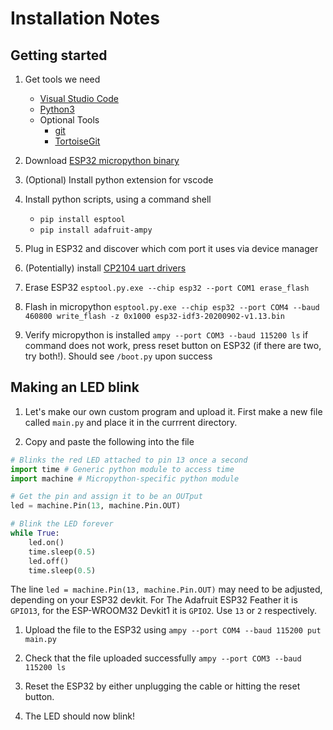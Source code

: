 # Installation Notes

## Getting started

1. Get tools we need
    - [Visual Studio Code](https://code.visualstudio.com/download)
    - [Python3](https://www.python.org)
    - Optional Tools
        - [git](https://git-scm.com/download/win)
        - [TortoiseGit](https://download.tortoisegit.org/tgit/2.11.0.0/TortoiseGit-2.11.0.0-64bit.msi)

1. Download [ESP32 micropython binary](https://micropython.org/resources/firmware/esp32-idf3-20200902-v1.13.bin)

1. (Optional) Install python extension for vscode

1. Install python scripts, using a command shell
    - `pip install esptool`
    - `pip install adafruit-ampy`

1. Plug in ESP32 and discover which com port it uses via device manager

1. (Potentially) install [CP2104 uart drivers](https://www.silabs.com/developers/usb-to-uart-bridge-vcp-drivers)

1. Erase ESP32 `esptool.py.exe --chip esp32 --port COM1 erase_flash`

1. Flash in micropython `esptool.py.exe --chip esp32 --port COM4 --baud 460800 write_flash -z 0x1000 esp32-idf3-20200902-v1.13.bin`

1. Verify micropython is installed `ampy --port COM3 --baud 115200 ls` if command does not work, press reset button on ESP32 (if there are two, try both!). Should see `/boot.py` upon success

## Making an LED blink

1. Let's make our own custom program and upload it. First make a new file called `main.py` and place it in the currrent directory.

1. Copy and paste the following into the file

``` python
# Blinks the red LED attached to pin 13 once a second
import time # Generic python module to access time
import machine # Micropython-specific python module

# Get the pin and assign it to be an OUTput
led = machine.Pin(13, machine.Pin.OUT)

# Blink the LED forever
while True:
    led.on()
    time.sleep(0.5)
    led.off()
    time.sleep(0.5)
```

The line `led = machine.Pin(13, machine.Pin.OUT)` may need to be adjusted, depending on your ESP32 devkit. For The Adafruit ESP32 Feather it is `GPIO13`, for the ESP-WROOM32 Devkit1 it is `GPIO2`. Use `13` or `2` respectively.

1. Upload the file to the ESP32 using `ampy --port COM4 --baud 115200 put main.py`

1. Check that the file uploaded successfully `ampy --port COM3 --baud 115200 ls`

1. Reset the ESP32 by either unplugging the cable or hitting the reset button. 

1. The LED should now blink!